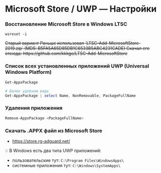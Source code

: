 # Microsoft Store / UWP — Настройки

### Восстановление Microsoft Store в Windows LTSC
```
wsreset -i
```
<s>
Старый вариант  
Раньше использовал `LTSC-Add-MicrosoftStore-2019.zip`  
(MD5: B5FA5A65D85DB1C6533B5ABC4231CADE)  
Скачал его отсюда: https://github.com/kkkgo/LTSC-Add-MicrosoftStore
</s>
    

### Список всех установленных приложений UWP (Universal Windows Platform)

```powershell
Get-AppxPackage

# Более удобном виде
Get-AppxPackage | select Name, NonRemovable, PackageFullName
```

### Удаления приложения

```powershell
Remove-AppxPackage <PackageFullName>
```

### Скачать .APPX файл из Microsoft Store

- https://store.rg-adguard.net/

<aside>
💡 В Windows есть два типа UWP приложений:

- пользовательские тут: `C:\Program Files\WindowsApps\`
- системные приложения тут: `C:\Windows\SystemApps\`
</aside>